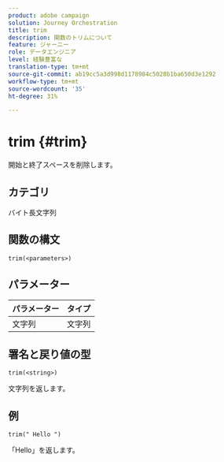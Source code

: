 ```yaml
---
product: adobe campaign
solution: Journey Orchestration
title: trim
description: 関数のトリムについて
feature: ジャーニー
role: データエンジニア
level: 経験豊富な
translation-type: tm+mt
source-git-commit: ab19cc5a3d998d1178984c5028b1ba650d3e1292
workflow-type: tm+mt
source-wordcount: '35'
ht-degree: 31%

---
```



# trim {#trim}

開始と終了スペースを削除します。

## カテゴリ

 バイト長文字列

## 関数の構文

`trim(<parameters>)`

## パラメーター

| パラメーター | タイプ |
|-----------|------------------|
| 文字列 | 文字列 |

## 署名と戻り値の型

`trim(<string>)`

文字列を返します。

## 例

`trim(" Hello ")`

「Hello」を返します。

